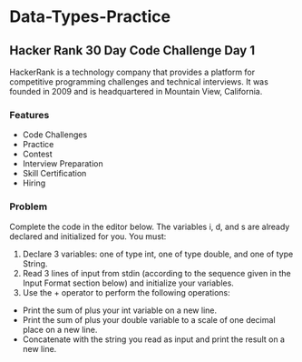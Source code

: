 
# Data-Types-Practice

## Hacker Rank 30 Day Code Challenge Day 1

HackerRank is a technology company that provides a platform for competitive programming challenges and technical interviews. 
It was founded in 2009 and is headquartered in Mountain View, California.

### Features

- Code Challenges
- Practice
- Contest 
- Interview Preparation
- Skill Certification
- Hiring

### Problem
Complete the code in the editor below. The variables i, d, and s  are already declared and initialized for you. You must:
1. Declare 3 variables: one of type int, one of type double, and one of type String.
2. Read 3 lines of input from stdin (according to the sequence given in the Input Format section below) and initialize your  variables.
3. Use the + operator to perform the following operations:
 -  Print the sum of  plus your int variable on a new line.
 -  Print the sum of  plus your double variable to a scale of one decimal place on a new line.
 -  Concatenate  with the string you read as input and print the result on a new line.
